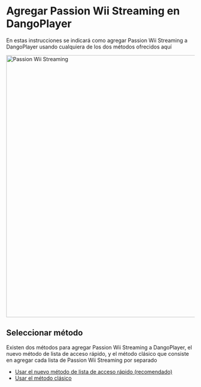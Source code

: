 # Agregar Passion Wii Streaming en DangoPlayer 

En estas instrucciones se indicará como agregar Passion Wii Streaming a DangoPlayer usando cualquiera de los dos métodos ofrecidos aquí 

<img alt='Passion Wii Streaming' width='700' src='https://dangoguides.github.io/dangoguides_spanish/iptvguides/providers/assets/passionwii.jpeg'/>

## Seleccionar método 
Existen dos métodos para agregar Passion Wii Streaming a DangoPlayer, el nuevo método de lista de acceso rápido, y el método clásico que consiste en agregar cada lista de Passion Wii Streaming por separado 

- <a href="https://dangoguides.github.io/dangoguides_spanish/iptvguides/providers/passion_wii/newmethod">Usar el nuevo método de lista de acceso rápido (recomendado)</a>
- <a href="https://dangoguides.github.io/dangoguides_spanish/iptvguides/providers/passion_wii/classicmethod">Usar el método clásico</a>
